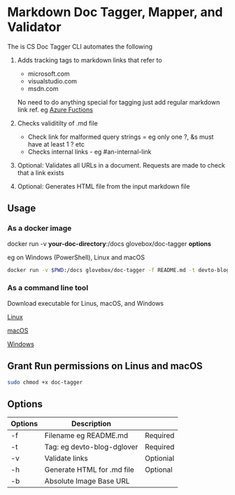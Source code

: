 # Markdown Doc Tagger, Mapper, and Validator

The is CS Doc Tagger CLI automates the following

1) Adds tracking tags to markdown links that refer to 
    - microsoft.com
    - visualstudio.com
    - msdn.com

    No need to do anything special for tagging just add regular  markdown link ref. eg [Azure Fuctions](http://docs...)

2) Checks validitilty of .md file
    - Check link for malformed query strings = eg only one ?, &s must have at least 1 ? etc
    - Checks internal links - eg #an-internal-link

3) Optional: Validates all URLs in a document. Requests are made to check that a link exists

4) Optional: Generates HTML file from the input markdown file


## Usage

### As a docker image

docker run -v **your-doc-directory**:/docs glovebox/doc-tagger **options**

eg on Windows (PowerShell), Linux and macOS
```bash
docker run -v $PWD:/docs glovebox/doc-tagger -f README.md -t devto-blog-uname -v -h -b https://raw.githubusercontent.com/gloveboxes/Azure-IoT-Edge-on-Raspberry-Pi-Buster/master/resources
```

### As a command line tool

Download executable for Linus, macOS, and Windows

[Linux](https://doctagger.z22.web.core.windows.net/doc-tagger)

[macOS](http://tobeposted)

[Windows](https://doctagger.z22.web.core.windows.net/doc-tagger.exe)

## Grant Run permissions on Linus and macOS

```bash
sudo chmod +x doc-tagger
```

## Options

| Options | Description | |
|---|----| ---- |
| -f | Filename eg README.md | Required |
| -t | Tag: eg devto-blog-dglover | Required |
| -v | Validate links | Optionial |
| -h | Generate HTML for .md file | Optional |
| -b | Absolute Image Base URL |


